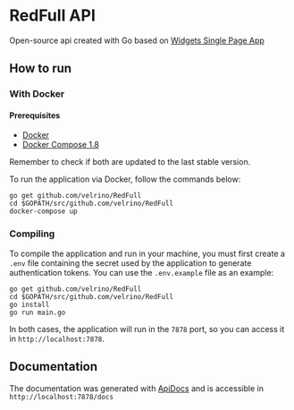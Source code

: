 
# RedFull API

Open-source api created with Go based on [Widgets Single Page App][]

[Widgets Single Page App]: https://github.com/RedVentures/widgets-spa

## How to run

### With Docker

#### Prerequisites

* [Docker]
* [Docker Compose 1.8]

Remember to check if both are updated to the last stable version.

[docker]: https://www.docker.com
[docker compose 1.8]: https://docs.docker.com/compose/install/

To run the application via Docker, follow the commands below:

```shell
go get github.com/velrino/RedFull
cd $GOPATH/src/github.com/velrino/RedFull
docker-compose up
```

### Compiling

To compile the application and run in your machine, you must first create a `.env` file containing the secret used by the application to generate authentication tokens. You can use the `.env.example` file as an example:

```shell
go get github.com/velrino/RedFull
cd $GOPATH/src/github.com/velrino/RedFull
go install
go run main.go
```

In both cases, the application will run in the `7878` port, so you can access it in `http://localhost:7878`.

## Documentation

The documentation was generated with [ApiDocs][] and is accessible in `http://localhost:7878/docs`

[ApiDocs]: http://apidocjs.com/
